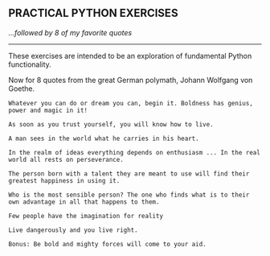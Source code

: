 <h2>PRACTICAL PYTHON EXERCISES </h2><i>...followed by 8 of my favorite quotes</i>

-------


<p>These exercises are intended to be an exploration of fundamental Python functionality.</p>


<p>Now for 8 quotes from the great German polymath, Johann Wolfgang von Goethe.
  
    Whatever you can do or dream you can, begin it. Boldness has genius, power and magic in it!
  
    As soon as you trust yourself, you will know how to live.

    A man sees in the world what he carries in his heart.
  
    In the realm of ideas everything depends on enthusiasm ... In the real world all rests on perseverance.
  
    The person born with a talent they are meant to use will find their greatest happiness in using it.

    Who is the most sensible person? The one who finds what is to their own advantage in all that happens to them.
  
    Few people have the imagination for reality
  
    Live dangerously and you live right.
    
    Bonus: Be bold and mighty forces will come to your aid. 
